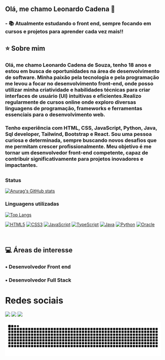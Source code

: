 ## Olá, me chamo Leonardo Cadena 👋

### - 📚 Atualmente estudando o front end, sempre focando em cursos e projetos para aprender cada vez mais!!


## :star: Sobre mim 
### Olá, me chamo Leonardo Cadena de Souza, tenho 18 anos e estou em busca de oportunidades na área de desenvolvimento de software. Minha paixão pela tecnologia e pela programação me levou a focar no desenvolvimento front-end, onde posso utilizar minha criatividade e habilidades técnicas para criar interfaces de usuário (UI) intuitivas e eficientes.Realizo regularmente de cursos online onde exploro diversas linguagens de programação, frameworks e ferramentas essenciais para o desenvolvimento web. 
  ### Tenho experiência com HTML, CSS, JavaScript, Python, Java, Sql developer, Tailwind, Bootstrap e React. Sou uma pessoa curiosa e determinada, sempre buscando novos desafios que me permitam crescer profissionalmente. Meu objetivo é me tornar um desenvolvedor front-end competente, capaz de contribuir significativamente para projetos inovadores e impactantes.

##

### Status
[![Anurag's GitHub stats](https://github-readme-stats.vercel.app/api?username=cadenasza&show_icons=true&count_private=true&theme=midnight-purple)](https://github.com/anuraghazra/github-readme-stats)

### Linguagens utilizadas
[![Top Langs](https://github-readme-stats.vercel.app/api/top-langs/?username=cadenasza&layout=compact&theme=midnight-purple)](https://github.com/cadenasza/github-readme-stats)

[![HTML5](https://img.shields.io/badge/HTML5-E34F26?style=for-the-badge&logo=html5&logoColor=white)]()
[![CSS3](https://img.shields.io/badge/CSS3-007ACC?style=for-the-badge&logo=css3&logoColor=white)]()
[![JavaScript](https://img.shields.io/badge/JavaScript-000?style=for-the-badge&logo=javascript&logoColor=yellow)]()
[![TypeScript](https://img.shields.io/badge/TypeScript-007ACC?style=for-the-badge&logo=typescript&logoColor=white)]()
[![Java](https://img.shields.io/badge/Java-ffffff?style=for-the-badge&logo=**openjdk**&logoColor=black)]()
[![Python](https://img.shields.io/badge/Python-007FFF?style=for-the-badge&logo=python&logoColor=yellow)]()
[![Oracle](https://img.shields.io/badge/Oracle-C74634?style=for-the-badge&logo=Oracle&logoColor=white)]()
  
<br/>

## :computer: Áreas de interesse

### • Desenvolvedor Front end 
### • Desenvolvedor Full Stack 

##

# Redes sociais
<a href="https://www.linkedin.com/in/leonardo-cadena-8303112b0/" target="_blank"><img src="https://img.shields.io/badge/-LinkedIn-%230077B5?style=for-the-badge&logo=linkedin&logoColor=white" target="_blank"></a>
<a href="https://instagram.com/_leocadena/" target="_blank"><img src="https://img.shields.io/badge/-Instagram-%23E4405F?style=for-the-badge&logo=instagram&logoColor=white" target="_blank"></a>
<a href="https://portfolio-iota-red-44.vercel.app/" target="_blank"><img src="https://img.shields.io/badge/Portfolio-000?style=for-the-badge&logo=About.me&logoColor=white" target="_blank"></a>


![Snake animation](https://github.com/JenniferDaleffi/JenniferDaleffi/blob/output/github-contribution-grid-snake.svg)

